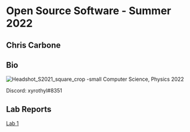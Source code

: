 # Open Source Software - Summer 2022
## Chris Carbone

## Bio
![Headshot_S2021_square_crop -small](https://user-images.githubusercontent.com/10250444/170727045-5e07cf56-fd86-49b0-af25-3e97aef5d599.jpg)
Computer Science, Physics 2022

Discord:
xyrothyl#8351

## Lab Reports
[Lab 1](labs/lab-01/report.md)
